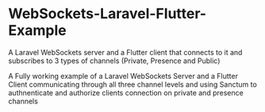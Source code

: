 # WebSockets-Laravel-Flutter-Example
A Laravel WebSockets server and a Flutter client that connects to it and subscribes to 3 types of channels (Private, Presence and Public)

A Fully working example of a Laravel WebSockets Server and a Flutter Client communicating through all three channel levels and using Sanctum to authnenticate and authorize clients connection on private and presence channels
